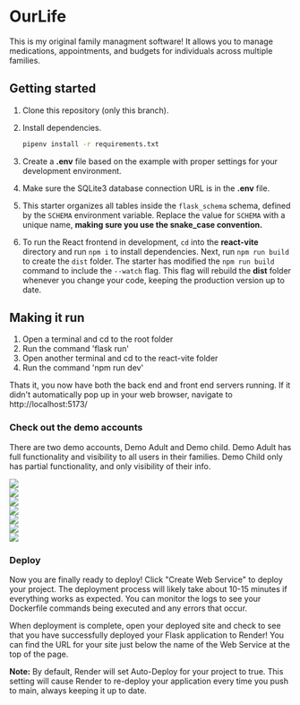 # OurLife

This is my original family managment software! It allows you to manage medications, appointments, and budgets for individuals across multiple families.

## Getting started

1. Clone this repository (only this branch).

2. Install dependencies.

   ```bash
   pipenv install -r requirements.txt
   ```

3. Create a __.env__ file based on the example with proper settings for your
   development environment.

4. Make sure the SQLite3 database connection URL is in the __.env__ file.

5. This starter organizes all tables inside the `flask_schema` schema, defined
   by the `SCHEMA` environment variable.  Replace the value for
   `SCHEMA` with a unique name, **making sure you use the snake_case
   convention.**

6. To run the React frontend in development, `cd` into the __react-vite__
   directory and run `npm i` to install dependencies. Next, run `npm run build`
   to create the `dist` folder. The starter has modified the `npm run build`
   command to include the `--watch` flag. This flag will rebuild the __dist__
   folder whenever you change your code, keeping the production version up to
   date.

## Making it run

1) Open a terminal and cd to the root folder
2) Run the command 'flask run'
3) Open another terminal and cd to the react-vite folder
4) Run the command 'npm run dev'

Thats it, you now have both the back end and front end servers running.
If it didn't automatically pop up in your web browser, navigate to http://localhost:5173/

### Check out the demo accounts

There are two demo accounts, Demo Adult and Demo child. 
Demo Adult has full functionality and visibility to all users in their families. 
Demo Child only has partial functionality, and only visibility of their info.

<div>
   <img src="https://private-user-images.githubusercontent.com/122645968/321491205-d403c095-682f-4087-98ac-865f0c1fd232.png?jwt=eyJhbGciOiJIUzI1NiIsInR5cCI6IkpXVCJ9.eyJpc3MiOiJnaXRodWIuY29tIiwiYXVkIjoicmF3LmdpdGh1YnVzZXJjb250ZW50LmNvbSIsImtleSI6ImtleTUiLCJleHAiOjE3MTI4MDc0MTEsIm5iZiI6MTcxMjgwNzExMSwicGF0aCI6Ii8xMjI2NDU5NjgvMzIxNDkxMjA1LWQ0MDNjMDk1LTY4MmYtNDA4Ny05OGFjLTg2NWYwYzFmZDIzMi5wbmc_WC1BbXotQWxnb3JpdGhtPUFXUzQtSE1BQy1TSEEyNTYmWC1BbXotQ3JlZGVudGlhbD1BS0lBVkNPRFlMU0E1M1BRSzRaQSUyRjIwMjQwNDExJTJGdXMtZWFzdC0xJTJGczMlMkZhd3M0X3JlcXVlc3QmWC1BbXotRGF0ZT0yMDI0MDQxMVQwMzQ1MTFaJlgtQW16LUV4cGlyZXM9MzAwJlgtQW16LVNpZ25hdHVyZT04N2ZhOGQ2NGE5MTZlYWFiMTY2NTNmNjU3ZjFkZTk5YmQ5NmUyNmRiZjk4MDFiMTRiZDRlZTllZWE1MDNhMTQ4JlgtQW16LVNpZ25lZEhlYWRlcnM9aG9zdCZhY3Rvcl9pZD0wJmtleV9pZD0wJnJlcG9faWQ9MCJ9.4kTlIr7ioOAeLo-YhUdYCW1ZGPIk-gDkblIKuk-iimA"
</div>

<div>
   <img src="https://private-user-images.githubusercontent.com/122645968/321491202-bc52b8b2-aae9-481b-9774-1ea2d14e819f.png?jwt=eyJhbGciOiJIUzI1NiIsInR5cCI6IkpXVCJ9.eyJpc3MiOiJnaXRodWIuY29tIiwiYXVkIjoicmF3LmdpdGh1YnVzZXJjb250ZW50LmNvbSIsImtleSI6ImtleTUiLCJleHAiOjE3MTI4MDc0MTEsIm5iZiI6MTcxMjgwNzExMSwicGF0aCI6Ii8xMjI2NDU5NjgvMzIxNDkxMjAyLWJjNTJiOGIyLWFhZTktNDgxYi05Nzc0LTFlYTJkMTRlODE5Zi5wbmc_WC1BbXotQWxnb3JpdGhtPUFXUzQtSE1BQy1TSEEyNTYmWC1BbXotQ3JlZGVudGlhbD1BS0lBVkNPRFlMU0E1M1BRSzRaQSUyRjIwMjQwNDExJTJGdXMtZWFzdC0xJTJGczMlMkZhd3M0X3JlcXVlc3QmWC1BbXotRGF0ZT0yMDI0MDQxMVQwMzQ1MTFaJlgtQW16LUV4cGlyZXM9MzAwJlgtQW16LVNpZ25hdHVyZT0wZjJlZGU5ODU5Yzg0ZDBlZGRiZmEzMzQ4ZGY5MzhiNDJlZTFjNGM0ZmE2ZWNkNDUwOWViNjFjNTUwZWI1MzI5JlgtQW16LVNpZ25lZEhlYWRlcnM9aG9zdCZhY3Rvcl9pZD0wJmtleV9pZD0wJnJlcG9faWQ9MCJ9.KzravyXWHiUf6UGvujE9g40-fjlzPgmekBIfKzQ8SWU"
</div>

<div>
   <img src="https://private-user-images.githubusercontent.com/122645968/321491199-00b3c73b-28c1-4903-b3aa-816b2ddcba4b.png?jwt=eyJhbGciOiJIUzI1NiIsInR5cCI6IkpXVCJ9.eyJpc3MiOiJnaXRodWIuY29tIiwiYXVkIjoicmF3LmdpdGh1YnVzZXJjb250ZW50LmNvbSIsImtleSI6ImtleTUiLCJleHAiOjE3MTI4MDc0MTEsIm5iZiI6MTcxMjgwNzExMSwicGF0aCI6Ii8xMjI2NDU5NjgvMzIxNDkxMTk5LTAwYjNjNzNiLTI4YzEtNDkwMy1iM2FhLTgxNmIyZGRjYmE0Yi5wbmc_WC1BbXotQWxnb3JpdGhtPUFXUzQtSE1BQy1TSEEyNTYmWC1BbXotQ3JlZGVudGlhbD1BS0lBVkNPRFlMU0E1M1BRSzRaQSUyRjIwMjQwNDExJTJGdXMtZWFzdC0xJTJGczMlMkZhd3M0X3JlcXVlc3QmWC1BbXotRGF0ZT0yMDI0MDQxMVQwMzQ1MTFaJlgtQW16LUV4cGlyZXM9MzAwJlgtQW16LVNpZ25hdHVyZT05YzgyOTZhYzg4Y2FmM2YzM2NmZjM2ZjJmNGI5ZDhhYTEzNjA4YmY1OGJhZDBhMzBhMmJkMWFjNjk1OGY3NTBhJlgtQW16LVNpZ25lZEhlYWRlcnM9aG9zdCZhY3Rvcl9pZD0wJmtleV9pZD0wJnJlcG9faWQ9MCJ9.1V5JCltOCW2Y9Fr6Fga76N5SQRqalqK3_bVfAoXfl5Y"
</div>

<div>
   <img src="https://private-user-images.githubusercontent.com/122645968/321491196-f202fa79-d73f-4427-834a-8868df28e0bf.png?jwt=eyJhbGciOiJIUzI1NiIsInR5cCI6IkpXVCJ9.eyJpc3MiOiJnaXRodWIuY29tIiwiYXVkIjoicmF3LmdpdGh1YnVzZXJjb250ZW50LmNvbSIsImtleSI6ImtleTUiLCJleHAiOjE3MTI4MDc0MTEsIm5iZiI6MTcxMjgwNzExMSwicGF0aCI6Ii8xMjI2NDU5NjgvMzIxNDkxMTk2LWYyMDJmYTc5LWQ3M2YtNDQyNy04MzRhLTg4NjhkZjI4ZTBiZi5wbmc_WC1BbXotQWxnb3JpdGhtPUFXUzQtSE1BQy1TSEEyNTYmWC1BbXotQ3JlZGVudGlhbD1BS0lBVkNPRFlMU0E1M1BRSzRaQSUyRjIwMjQwNDExJTJGdXMtZWFzdC0xJTJGczMlMkZhd3M0X3JlcXVlc3QmWC1BbXotRGF0ZT0yMDI0MDQxMVQwMzQ1MTFaJlgtQW16LUV4cGlyZXM9MzAwJlgtQW16LVNpZ25hdHVyZT01ZjAwYTQyYzAxZTViZjg2NTA3ZDRhNWY1N2M5M2Q1N2NhYzA1MjNmNzlhYjg4NWM1NjQxMjczZTQ1NzA0YjNmJlgtQW16LVNpZ25lZEhlYWRlcnM9aG9zdCZhY3Rvcl9pZD0wJmtleV9pZD0wJnJlcG9faWQ9MCJ9.Ylr-kwNRU0UyZk9v1efMXHzh4Q6sLHJYMMgT_xti0J8"
</div>

<div>
   <img src="https://private-user-images.githubusercontent.com/122645968/321491193-20ff0658-bc70-462f-a100-bc4fd2818551.png?jwt=eyJhbGciOiJIUzI1NiIsInR5cCI6IkpXVCJ9.eyJpc3MiOiJnaXRodWIuY29tIiwiYXVkIjoicmF3LmdpdGh1YnVzZXJjb250ZW50LmNvbSIsImtleSI6ImtleTUiLCJleHAiOjE3MTI4MDc0MTEsIm5iZiI6MTcxMjgwNzExMSwicGF0aCI6Ii8xMjI2NDU5NjgvMzIxNDkxMTkzLTIwZmYwNjU4LWJjNzAtNDYyZi1hMTAwLWJjNGZkMjgxODU1MS5wbmc_WC1BbXotQWxnb3JpdGhtPUFXUzQtSE1BQy1TSEEyNTYmWC1BbXotQ3JlZGVudGlhbD1BS0lBVkNPRFlMU0E1M1BRSzRaQSUyRjIwMjQwNDExJTJGdXMtZWFzdC0xJTJGczMlMkZhd3M0X3JlcXVlc3QmWC1BbXotRGF0ZT0yMDI0MDQxMVQwMzQ1MTFaJlgtQW16LUV4cGlyZXM9MzAwJlgtQW16LVNpZ25hdHVyZT1iMTk3YzBjNTE4NGQxMTAxNDIyYzExZjU0OGNhM2ZjMTE5NGZjNWVlYjk3MTYzNjMzZmExOTExN2RlNWIzOWMxJlgtQW16LVNpZ25lZEhlYWRlcnM9aG9zdCZhY3Rvcl9pZD0wJmtleV9pZD0wJnJlcG9faWQ9MCJ9.s3XntgLeh8TxNB-z4elMwcTzlSR9K5OMS8UyG3GSCoA"
</div>

<div>
   <img src="https://private-user-images.githubusercontent.com/122645968/321491190-f5f905b8-8dcf-4791-9e7f-e7d2bbbba48f.png?jwt=eyJhbGciOiJIUzI1NiIsInR5cCI6IkpXVCJ9.eyJpc3MiOiJnaXRodWIuY29tIiwiYXVkIjoicmF3LmdpdGh1YnVzZXJjb250ZW50LmNvbSIsImtleSI6ImtleTUiLCJleHAiOjE3MTI4MDc0MTEsIm5iZiI6MTcxMjgwNzExMSwicGF0aCI6Ii8xMjI2NDU5NjgvMzIxNDkxMTkwLWY1ZjkwNWI4LThkY2YtNDc5MS05ZTdmLWU3ZDJiYmJiYTQ4Zi5wbmc_WC1BbXotQWxnb3JpdGhtPUFXUzQtSE1BQy1TSEEyNTYmWC1BbXotQ3JlZGVudGlhbD1BS0lBVkNPRFlMU0E1M1BRSzRaQSUyRjIwMjQwNDExJTJGdXMtZWFzdC0xJTJGczMlMkZhd3M0X3JlcXVlc3QmWC1BbXotRGF0ZT0yMDI0MDQxMVQwMzQ1MTFaJlgtQW16LUV4cGlyZXM9MzAwJlgtQW16LVNpZ25hdHVyZT0zNmI1NjFjZTczZDhiYTIzMTNiYWZlY2Q3OGZhMmFjYzQyMWJjNGEwNDg2NjgwZTQwMzQxZmNmNWNkODBlYTE3JlgtQW16LVNpZ25lZEhlYWRlcnM9aG9zdCZhY3Rvcl9pZD0wJmtleV9pZD0wJnJlcG9faWQ9MCJ9.Atikk8wYjdsrkigd5jEILYxoDEzvxLW0PdN-d147WG0"
</div>

<div>
   <img src="https://private-user-images.githubusercontent.com/122645968/321491182-f97df6f7-39ea-47a2-a52e-a8332b5a13d3.png?jwt=eyJhbGciOiJIUzI1NiIsInR5cCI6IkpXVCJ9.eyJpc3MiOiJnaXRodWIuY29tIiwiYXVkIjoicmF3LmdpdGh1YnVzZXJjb250ZW50LmNvbSIsImtleSI6ImtleTUiLCJleHAiOjE3MTI4MDc0MTEsIm5iZiI6MTcxMjgwNzExMSwicGF0aCI6Ii8xMjI2NDU5NjgvMzIxNDkxMTgyLWY5N2RmNmY3LTM5ZWEtNDdhMi1hNTJlLWE4MzMyYjVhMTNkMy5wbmc_WC1BbXotQWxnb3JpdGhtPUFXUzQtSE1BQy1TSEEyNTYmWC1BbXotQ3JlZGVudGlhbD1BS0lBVkNPRFlMU0E1M1BRSzRaQSUyRjIwMjQwNDExJTJGdXMtZWFzdC0xJTJGczMlMkZhd3M0X3JlcXVlc3QmWC1BbXotRGF0ZT0yMDI0MDQxMVQwMzQ1MTFaJlgtQW16LUV4cGlyZXM9MzAwJlgtQW16LVNpZ25hdHVyZT0xODc2M2ZlMjZlM2Q4ZDEwMDJjYTFiZjI4NTIyZTQ0YjNmMTAxN2I4ZDY3ZTJhYmZjNWRkZjQ3YTE5NTNiYjM1JlgtQW16LVNpZ25lZEhlYWRlcnM9aG9zdCZhY3Rvcl9pZD0wJmtleV9pZD0wJnJlcG9faWQ9MCJ9.497-h1tSLYxSzP5XIlY1pPNR3757SxjXhHozmwln4rQ"
</div>

### Deploy

Now you are finally ready to deploy! Click "Create Web Service" to deploy your
project. The deployment process will likely take about 10-15 minutes if
everything works as expected. You can monitor the logs to see your Dockerfile
commands being executed and any errors that occur.

When deployment is complete, open your deployed site and check to see that you
have successfully deployed your Flask application to Render! You can find the
URL for your site just below the name of the Web Service at the top of the page.

**Note:** By default, Render will set Auto-Deploy for your project to true. This
setting will cause Render to re-deploy your application every time you push to
main, always keeping it up to date.

[Render.com]: https://render.com/
[Dashboard]: https://dashboard.render.com/
